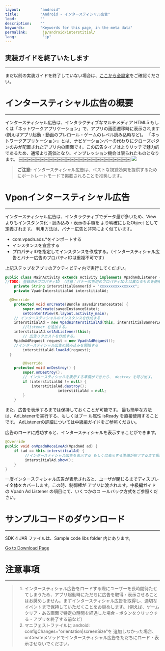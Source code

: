 ```yaml
---
layout:         "android"
title:          "Android - インタースティシャル広告"
lead:           ""
description:    ""
keywords:       "Keywords for this page, in the meta data"
permalink:       jp/android/interstitial/
lang:            "jp"
---
```


## 実装ガイドを終了いたします
---
まだ以前の実装ガイドを終了していない場合は、[ここから全設定](../integration-guide)をご確認ください。

# インタースティシャル広告の概要
---
インタースティシャル広告は、インタラクティブなマルチメディア HTML5 もしくは「ネットワークアプリケーション」で、アプリの画面遷移時に表示されます (例えばアプリ起動・動画のプレロール・ゲームのレベル読み込時など)。 「ネットワークアプリケーション」とは、ナビゲーションバーの代わりにクローズボタンのみが配置されたアプリ内の画面です。この広告タイプはよりリッチで魅力的であるため、通常より高価となり、インプレッション機会は限られたものとなります。 ￼￼￼￼￼￼￼￼￼￼￼￼￼￼￼￼￼￼￼￼￼￼￼￼￼￼
![]({{site.imgurl}}/Interstitial.png)

> **ご注意:**
> インタースティシャル広告は、ベストな視覚効果を提供するためにポートレートモードで掲載されることを推奨します。


# Vponインタースティシャル広告
---
インタースティシャル広告は、インタラクティブでデータ量が多いため、View よりもインスタンス化・読み込み・表示の手順を より明確にしたObject として定義されます。
利用方法は、バナー広告と非常によく似ています。

* com.vpadn.ads.\*をインポートする
* インスタンスを宣言する
* プロパティIDを指定してインスタンスを作成する。（インタースティシャル広告とバナー広告のプロパティIDは重複不可です）

上記ステップをアプリのアクティビティ内で実行してください。


```java
public class MainActivity extends Activity implements VpadnAdListener {
//TODO: 登録済みプロパティID （注意：バナー広告用のプロパティIDとは異なるものを使用）
	private String interstitialBannerId = "xxxxxxxxxxxxxxxx";
	private VpadnInterstitialAd interstitialAd;

  @Override
	protected void onCreate(Bundle savedInstanceState) {
		super.onCreate(savedInstanceState);
		setContentView(R.layout.activity_main);
    // インタースティシャルのインスタンスを作成する
    interstitialAd = new VpadnInterstitialAd(this, interstitialBannerId, "TW");
		//listener を追加する。
    interstitialAd.setAdListener(this);
		// 広告リクエストを作成する。
    VpadnAdRequest request = new VpadnAdRequest();
    //インタースティシャル広告の読み込みを開始する
		interstitialAd.loadAd(request);
  }

        @Override
	protected void onDestroy() {
		super.onDestroy();
		// インタースティシャルを表示する準備ができたら、 destroy を呼び出す。
		if (interstitialAd != null) {
			interstitialAd.destroy();
                        interstitialAd = null;
		}
	}
```


また、広告を表示するまでは保持しておくことが可能です。 最も簡単な方法は、AdListenerを実行する、もしくはブー ル属性 isReady を直接使用することです。 AdListenerの詳細については中級編ガイドをご参照ください。

広告のロードに成功すると、インタースティシャルを表示することができます。

```java
@Override
public void onVpadnReceiveAd(VpadnAd ad) {
	if (ad == this.interstitialAd) {
		 //インタースティシャル広告を表示する もしくは表示する準備が完了するまで保留する
	 	 interstitialAd.show();
	}
}
```

一度インタースティシャル広告が表示されると、ユーザが閉じるまでディスプレイ全体をカバーします。この時、制御権が アプリに渡されます。中級編ガイドの Vpadn Ad Listener の項目にて、いくつかのコ ールバック方式をご参照ください。

# サンプルコードのダウンロード
---
SDK 4 JAR ファイルは、Sample code libs folder 内にあります。

[Go to Download Page]

# 注意事項
---
> 1. インタースティシャル広告をロードする際にユーザーを長時間待たせてしまうため、アプリ起動時にただちに広告を取得・表示させることはお奨めしません。まずインタースティシャル広告を取得し、適切なイベントまで保持していただくことをお奨めします。（例えば、ゲームクリア・ある画面で特定の時間を経過した場合・ボタンをクリックする・アプリを終了する前など）
> 2. マニフェストファイルに android: configChanges="orientation|screenSize"を 追加しなかった場合、onCreateメソッドでインタースティシャル広告をただちにロード・表示させないでください。



[Go to Download Page]:{{site.baseurl}}/zh-tw/ios/download
[advanced setting]: ../advanced/
